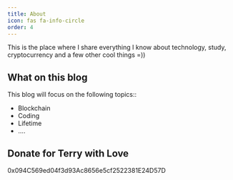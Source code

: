 ```yaml
---
title: About
icon: fas fa-info-circle
order: 4
---
```


This is the place where I share everything I know about technology, study, cryptocurrency and a few other cool things =))

## What on this blog

This blog will focus on the following topics:: 
  * Blockchain
  * Coding
  * Lifetime
  * ....

## Donate for Terry with Love 

0x094C569ed04f3d93Ac8656e5cf2522381E24D57D
